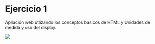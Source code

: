 # Ejercicio 1
Apliación web utlizando los conceptos basicos de HTML y Unidades de medida y uso del display.

![](https://storage.googleapis.com/academia-geek-general-bucket/modulo-1/modulo_1_img_19.png) 